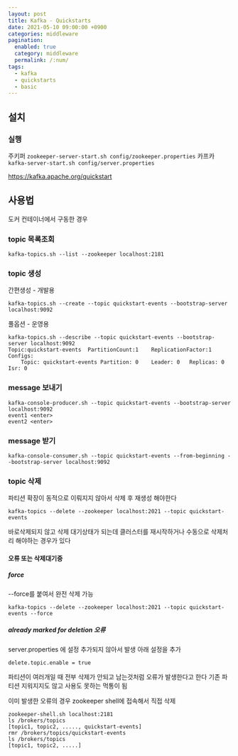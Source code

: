 ```yaml
---
layout: post
title: Kafka - Quickstarts
date: 2021-05-10 09:00:00 +0900
categories: middleware
pagination: 
  enabled: true
  category: middleware
  permalink: /:num/
tags:
  - kafka
  - quickstarts
  - basic
---
```


## 설치

### 실행


주키퍼 `zookeeper-server-start.sh config/zookeeper.properties`
카프카 `kafka-server-start.sh config/server.properties`

https://kafka.apache.org/quickstart

## 사용법

도커 컨테이너에서 구동한 경우

### topic 목록조회

```
kafka-topics.sh --list --zookeeper localhost:2181
```

### topic 생성

간편생성 - 개발용
```
kafka-topics.sh --create --topic quickstart-events --bootstrap-server localhost:9092
```

풀옵션 - 운영용
```
kafka-topics.sh --describe --topic quickstart-events --bootstrap-server localhost:9092
Topic:quickstart-events  PartitionCount:1    ReplicationFactor:1 Configs:
    Topic: quickstart-events Partition: 0    Leader: 0   Replicas: 0 Isr: 0
```

### message 보내기

```
kafka-console-producer.sh --topic quickstart-events --bootstrap-server localhost:9092
event1 <enter>
event2 <enter>
```

### message 받기

```
kafka-console-consumer.sh --topic quickstart-events --from-beginning --bootstrap-server localhost:9092
```

### topic 삭제

파티션 확장이 동적으로 이뤄지지 않아서 삭제 후 재생성 해야한다
```
kafka-topics --delete --zookeeper localhost:2021 --topic quickstart-events
```

바로삭제되지 않고 삭제 대기상태가 되는데 클러스터를 재시작하거나 수동으로 삭제처리 해야하는 경우가 있다

#### 오류 또는 삭제대기중

##### force

--force를 붙여서 완전 삭제 가능

```
kafka-topics --delete --zookeeper localhost:2021 --topic quickstart-events --force
```

##### already marked for deletion 오류

server.properties 에 설정 추가되지 않아서 발생
아래 설정을 추가
```
delete.topic.enable = true
```

파티션이 여러개일 때 전부 삭제가 안되고 남는것처럼 오류가 발생한다고 한다
기존 파티션 지워지지도 않고 사용도 못하는 먹통이 됨

이미 발생한 오류의 경우 zookeeper shell에 접속해서 직접 삭제

```
zookeeper-shell.sh localhost:2181
ls /brokers/topics
[topic1, topic2, ....., quickstart-events]
rmr /brokers/topics/quickstart-events
ls /brokers/topics
[topic1, topic2, .....]
```
